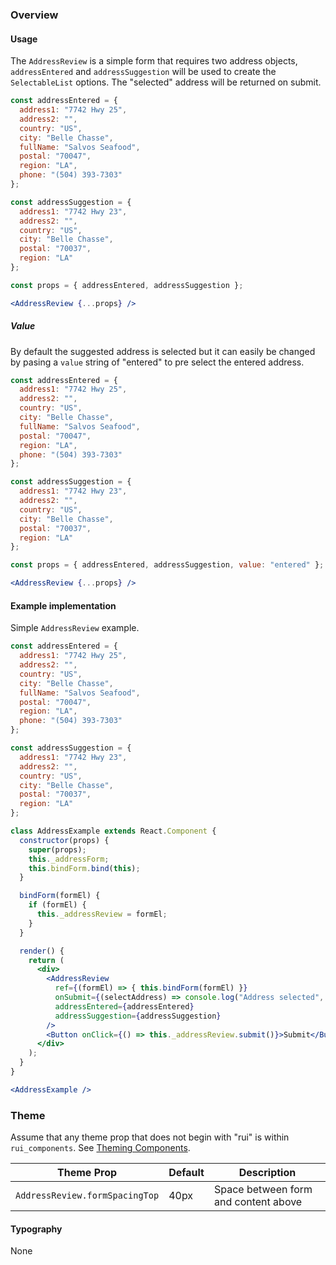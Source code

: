 ### Overview
#### Usage
The `AddressReview` is a simple form that requires two address objects, `addressEntered` and `addressSuggestion` will be used to create the `SelectableList` options. The "selected" address will be returned on submit.

```jsx
const addressEntered = {
  address1: "7742 Hwy 25",
  address2: "",
  country: "US",
  city: "Belle Chasse",
  fullName: "Salvos Seafood",
  postal: "70047",
  region: "LA",
  phone: "(504) 393-7303"
};

const addressSuggestion = {
  address1: "7742 Hwy 23",
  address2: "",
  country: "US",
  city: "Belle Chasse",
  postal: "70037",
  region: "LA"
};

const props = { addressEntered, addressSuggestion };

<AddressReview {...props} />
```

##### Value
By default the suggested address is selected but it can easily be changed by pasing a `value` string of "entered" to pre select the entered address.
```jsx
const addressEntered = {
  address1: "7742 Hwy 25",
  address2: "",
  country: "US",
  city: "Belle Chasse",
  fullName: "Salvos Seafood",
  postal: "70047",
  region: "LA",
  phone: "(504) 393-7303"
};

const addressSuggestion = {
  address1: "7742 Hwy 23",
  address2: "",
  country: "US",
  city: "Belle Chasse",
  postal: "70037",
  region: "LA"
};

const props = { addressEntered, addressSuggestion, value: "entered" };

<AddressReview {...props} />
```

#### Example implementation
Simple `AddressReview` example.
```jsx
const addressEntered = {
  address1: "7742 Hwy 25",
  address2: "",
  country: "US",
  city: "Belle Chasse",
  fullName: "Salvos Seafood",
  postal: "70047",
  region: "LA",
  phone: "(504) 393-7303"
};

const addressSuggestion = {
  address1: "7742 Hwy 23",
  address2: "",
  country: "US",
  city: "Belle Chasse",
  postal: "70037",
  region: "LA"
};

class AddressExample extends React.Component {
  constructor(props) {
    super(props);
    this._addressForm;
    this.bindForm.bind(this);
  }

  bindForm(formEl) {
    if (formEl) {
      this._addressReview = formEl;
    }
  }

  render() {
    return (
      <div>
        <AddressReview
          ref={(formEl) => { this.bindForm(formEl) }}
          onSubmit={(selectAddress) => console.log("Address selected", selectAddress)}
          addressEntered={addressEntered}
          addressSuggestion={addressSuggestion}
        />
        <Button onClick={() => this._addressReview.submit()}>Submit</Button>
      </div>
    );
  }
}

<AddressExample />
```

### Theme

Assume that any theme prop that does not begin with "rui" is within `rui_components`. See [Theming Components](./#!/Theming%20Components).

| Theme Prop                     | Default | Description                            |
| ------------------------------ | ------- | -------------------------------------- |
| `AddressReview.formSpacingTop` | 40px    | Space between form and content above |

#### Typography

None
